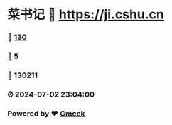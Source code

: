 # 菜书记 :link: https://ji.cshu.cn 
### :page_facing_up: [130](https://ji.cshu.cn/tag.html) 
### :speech_balloon: 5 
### :hibiscus: 130211 
### :alarm_clock: 2024-07-02 23:04:00 
### Powered by :heart: [Gmeek](https://github.com/Meekdai/Gmeek)
